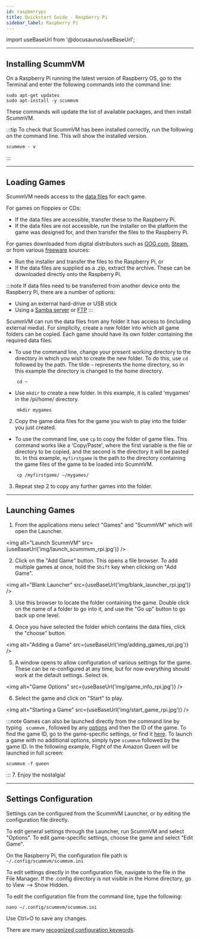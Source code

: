 ```yaml
---
id: raspberrypi
title: Quickstart Guide - Raspberry Pi
sidebar_label: Raspberry Pi
---
```

import useBaseUrl from '@docusaurus/useBaseUrl';

---
## Installing ScummVM

On a Raspberry Pi running the latest version of Raspberry OS, go to the Terminal and enter the following commands into the command line:
```
sudo apt-get updates
sudo apt-install -y scummvm
```
These commands will update the list of available packages, and then install ScummVM.

:::tip
To check that ScummVM has been installed correctly, run the following on the command line. This will show the installed version. 
```
scummvm - v
```
:::

---
## Loading Games

ScummVM needs access to the [data files](https://wiki.scummvm.org/index.php?title=Datafiles) for each game.

For games on floppies or CDs:

- If the data files are accessible, transfer these to the Raspberry Pi. 
- If the data files are not accessible, run the installer on the platform the game was designed for, and then transfer the files to the Raspberry Pi.

For games downloaded from digital distributors such as [GOG.com](gog.com), [Steam](https://store.steampowered.com), or from various [freeware](https://wiki.scummvm.org/index.php?title=Where_to_get_the_games#Freeware_Games) sources:
- Run the installer and transfer the files to the Raspberry Pi, or
- If the data files are supplied as a .zip, extract the archive. These can be downloaded directly onto the Raspberry Pi.

:::note
If data files need to be transferred from another device onto the Raspberry Pi, there are a number of options:
- Using an external hard-drive or USB stick
- Using a [Samba server](https://pimylifeup.com/raspberry-pi-samba/) or  [FTP](https://www.raspberrypi.org/documentation/remote-access/ftp.md)
:::

ScummVM can run the data files from any folder it has access to (including external media). For simplicity, create a new folder into which all game folders can be copied. Each game should have its own folder containing the required data files. 

- To use the command line, change your present working directory to the directory in which you wish to create the new folder. To do this, use ```cd``` followed by the path. The tilde ```~``` represents the home directory, so in this example the directory is changed to the home directory. 

```
    cd ~
```

- Use ```mkdir``` to create a new folder. In this example, it is called 'mygames' in the /pi/home/ directory. 
```
    mkdir mygames
```



2.  Copy the game data files for the game you wish to play into the folder you just created. 

- To use the command line, use ```cp``` to copy the folder of game files. This command works like a 'Copy/Paste', where the first variable is the file or directory to be copied, and the second is the directory it will be pasted to. 
    In this example, ```myfirstgame``` is the path to the directory containing the game files of the game to be loaded into ScummVM.
```
    cp /myfirstgame/ ~/mygames/
```

3.  Repeat step 2 to copy any further games into the folder.  

---
## Launching Games

1. From the applications menu select "Games" and "ScummVM" which will open the Launcher.

<img alt="Launch ScummVM" src={useBaseUrl('img/launch_scummvm_rpi.jpg')} />

2. Click on the "Add Game" button. This opens a file browser. To add multiple games at once, hold the ```Shift``` key when clicking on "Add Game".

<img alt="Blank Launcher" src={useBaseUrl('img/blank_launcher_rpi.jpg')} />

3. Use this browser to locate the folder containing the game. Double click on the name of a folder to go into it, and use the "Go up" button to go back up one level. 

4. Once you have selected the folder which contains the data files, click the "choose" button. 

<img alt="Adding a Game" src={useBaseUrl('img/adding_games_rpi.jpg')} />

5.  A window opens to allow configuration of various settings for the game. These can be re-configured at any time, but for now everything should work at the default settings. Select ```Ok```. 

<img alt="Game Options" src={useBaseUrl('img/game_info_rpi.jpg')} />

6. Select the game and click on "Start" to play. 

<img alt="Starting a Game" src={useBaseUrl('img/start_game_rpi.jpg')} />

:::note
Games can also be launched directly from the command line by typing ``` scummvm``` , followed by any [options](https://github.com/scummvm/scummvm/blob/v2.1.1/README.md#51-command-line-options) and then the ID of the game. To find the game ID, go to the game-specific settings, or find it [here](https://github.com/scummvm/scummvm/blob/v2.1.1/README.md#30-supported-games). To launch a game with no additional options, simply type ```scummvm``` followed by the game ID. In the following example, Flight of the Amazon Queen will be launched in full screen:
```
scummvm -f queen
```

:::
7. Enjoy the nostalgia!

---

## Settings Configuration

Settings can be configured from the ScummVM Launcher, or by editing the configuration file directly. 

To edit general settings through the Launcher, run ScummVM and select "Options". To edit game-specific settings, choose the game and select "Edit Game".

On the Raspberry Pi, the configuration file path is ```~/.config/scummvm/scummvm.ini```

To edit settings directly in the configuration file, navigate to the file in the File Manager. If the .config directory is not visible in the Home directory, go to View --> Show Hidden. 

To edit the configuration file from the command line, type the following:
````
nano ~/.config/scummvm/scummvm.ini 
````
Use Ctrl+O to save any changes. 

There are many [recognized configuration keywords](https://github.com/scummvm/scummvm/blob/v2.1.1/README.md#81-recognized-configuration-keywords).